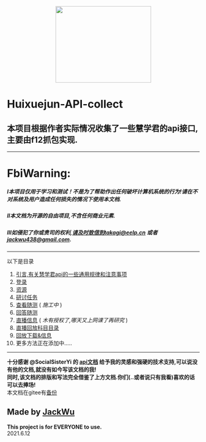 <p align="center">
    <img src="https://i.loli.net/2021/06/12/y4jqokXQEvRSVmx.png" width="250" height="200">
</p>

# Huixuejun-API-collect

## 本项目根据作者实际情况收集了一些慧学君的api接口,主要由f12抓包实现.
***********
# FbiWarning:
  ##### Ⅰ本项目仅用于学习和测试！不是为了帮助作出任何破坏计算机系统的行为!请在不对系统及用户造成任何损失的情况下使用本文档.
  ##### Ⅱ本文档为开源的自由项目,不含任何商业元素.
  ##### Ⅲ如侵犯了你或贵司的权利,请及时致信到takagi@eelp.cn 或者 jackwu438@gmail.com.
**********
以下是目录  
1. [引言,有关慧学君api的一些通用规律和注意事项](https://github.com/Jackwu945/huixuejun-API-collect/blob/main/intro/introduction.md)  
2. [登录](https://github.com/Jackwu945/huixuejun-API-collect/tree/main/login/login.md)  
3. [资源](https://github.com/Jackwu945/huixuejun-API-collect/tree/main/resource/res.md)
4. [研讨任务](https://github.com/Jackwu945/huixuejun-API-collect/tree/main/discuss/discuss.md)
5. [查看随测](https://github.com/Jackwu945/huixuejun-API-collect/tree/main/test/lookanswer.md) ( *施工中* )  
6. [回答随测](https://github.com/Jackwu945/huixuejun-API-collect/tree/main/test/giveanswer.md)
7. [直播信息](https://github.com/Jackwu945/huixuejun-API-collect/tree/main/live/liveinfo.md) ( *木有授权了,哪天又上网课了再研究* )  
8. [直播回放科目目录](https://github.com/Jackwu945/huixuejun-API-collect/tree/main/live/livesubject.md)  
9. [回放下载&信息](https://github.com/Jackwu945/huixuejun-API-collect/tree/main/live/livereplay.md)
10. 更多方法正在添加中.....
****  

**十分感谢 @SocialSisterYi 的 [api文档](https://github.com/SocialSisterYi/bilibili-API-collect) 给予我的灵感和强硬的技术支持,可以说没有他的文档,就没有如今写该文档的我!**  
**同时,该文档的排版和写法完全借鉴了上方文档.你们(..或者说只有我看)喜欢的话可以去捧场!**  
本文档在gitee有[备份](https://gitee.com/jackwu945/huixuejun-API-collect)
  
## Made by [JackWu](https://github.com/Jackwu945)
**This project is for EVERYONE to use.**  
2021.6.12
